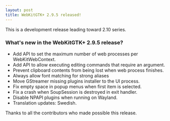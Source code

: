 ```yaml
---
layout: post
title: WebKitGTK+ 2.9.5 released!
---
```


This is a development release leading toward 2.10 series.

### What's new in the WebKitGTK+ 2.9.5 release?

 - Add API to set the maximum number of web processes per WebKitWebContext.
 - Add API to allow executing editing commands that require an argument.
 - Prevent clipboard contents from being lost when web process finishes.
 - Always allow font matching for strong aliases
 - Move GStreamer missing plugins installer to the UI process.
 - Fix empty space in popup menus when first item is selected.
 - Fix a crash when SoupSession is destroyed in exit handler.
 - Disable NPAPI plugins when running on Wayland.
 - Translation updates: Swedish.

Thanks to all the contributors who made possible this release.
